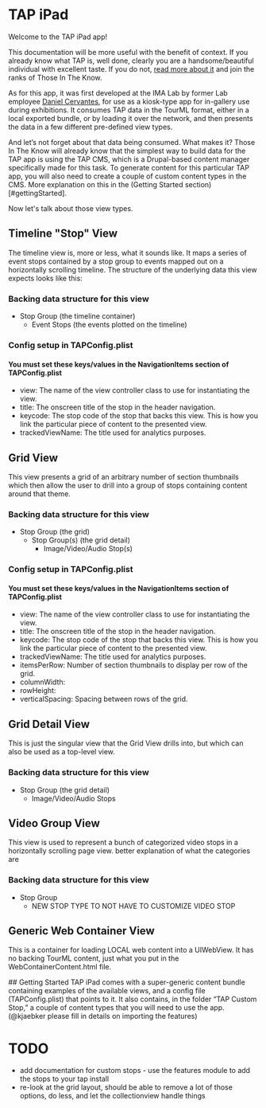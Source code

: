# TAP iPad

Welcome to the TAP iPad app!

This documentation will be more useful with the benefit of context. If you already know what TAP is, well done, clearly you are a handsome/beautiful individual with excellent taste. If you do not, [read more about it](http://tapintomuseums.org) and join the ranks of Those In The Know.

As for this app, it was first developed at the IMA Lab by former Lab employee [Daniel Cervantes](https://www.linkedin.com/profile/view?id=67166968), for use as a kiosk-type app for in-gallery use during exhibitions. It consumes TAP data in the TourML format, either in a local exported bundle, or by loading it over the network, and then presents the data in a few different pre-defined view types.

And let’s not forget about that data being consumed. What makes it? Those In The Know will already know that the simplest way to build data for the TAP app is using the TAP CMS, which is a Drupal-based content manager specifically made for this task. To generate content for this particular TAP app, you will also need to create a couple of custom content types in the CMS. More explanation on this in the (Getting Started section)[#gettingStarted].

Now let's talk about those view types.

## Timeline "Stop" View
The timeline view is, more or less, what it sounds like. It maps a series of event stops contained by a stop group to events mapped out on a horizontally scrolling timeline. The structure of the underlying data this view expects looks like this:
### Backing data structure for this view
- Stop Group (the timeline container)
	- Event Stops (the events plotted on the timeline)
### Config setup in TAPConfig.plist
#### You must set these keys/values in the NavigationItems section of TAPConfig.plist
- view: The name of the view controller class to use for instantiating the view.
- title: The onscreen title of the stop in the header navigation.
- keycode: The stop code of the stop that backs this view. This is how you link the particular piece of content to the presented view.
- trackedViewName: The title used for analytics purposes.

## Grid View
This view presents a grid of an arbitrary number of section thumbnails which then allow the user to drill into a group of stops containing content around that theme.
### Backing data structure for this view
- Stop Group (the grid)
	- Stop Group(s) (the grid detail)
		- Image/Video/Audio Stop(s)
### Config setup in TAPConfig.plist
#### You must set these keys/values in the NavigationItems section of TAPConfig.plist
- view: The name of the view controller class to use for instantiating the view.
- title: The onscreen title of the stop in the header navigation.
- keycode: The stop code of the stop that backs this view. This is how you link the particular piece of content to the presented view.
- trackedViewName: The title used for analytics purposes.
- itemsPerRow: Number of section thumbnails to display per row of the grid.
- columnWidth: 
- rowHeight: 
- verticalSpacing: Spacing between rows of the grid.


## Grid Detail View
This is just the singular view that the Grid View drills into, but which can also be used as a top-level view.
### Backing data structure for this view
- Stop Group (the grid detail)
	- Image/Video/Audio Stops

## Video Group View
This view is used to represent a bunch of categorized video stops in a horizontally scrolling page view.
better explanation of what the categories are
### Backing data structure for this view
- Stop Group
	- NEW STOP TYPE TO NOT HAVE TO CUSTOMIZE VIDEO STOP

## Generic Web Container View
This is a container for loading LOCAL web content into a UIWebView. It has no backing TourML content, just what you put in the WebContainerContent.html file.

<a name=“gettingStarted”>
## Getting Started
TAP iPad comes with a super-generic content bundle containing examples of the available views, and a config file (TAPConfig.plist) that points to it. It also contains, in the folder “TAP Custom Stop,” a couple of content types that you will need to use the app. (@kjaebker please fill in details on importing the features)


# TODO
- add documentation for custom stops - use the features module to add the stops to your tap install
- re-look at the grid layout, should be able to remove a lot of those options, do less, and let the collectionview handle things